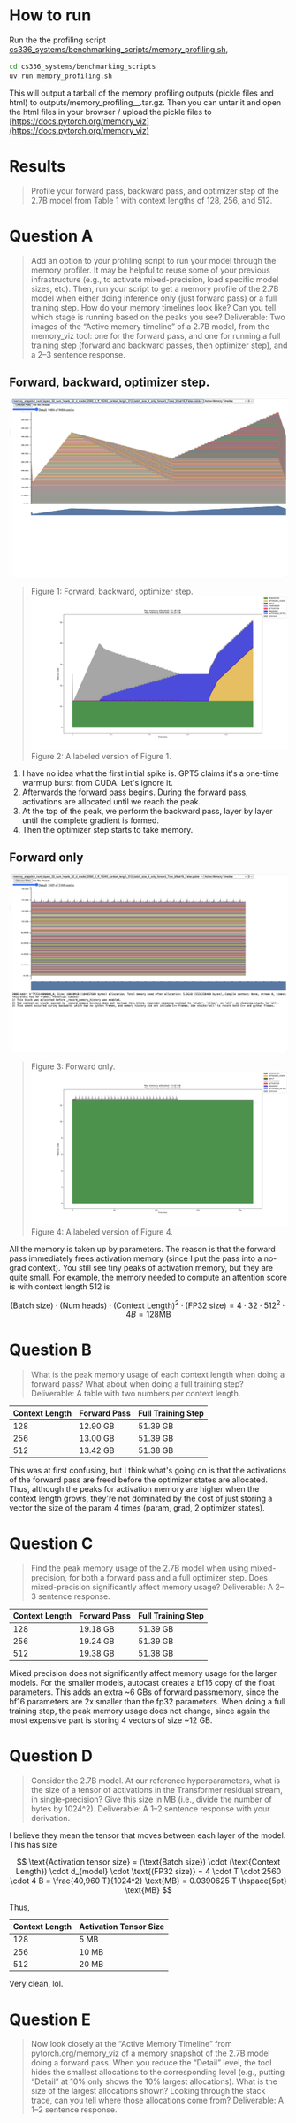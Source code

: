 # How to run 

Run the the profiling script [cs336_systems/benchmarking_scripts/memory_profiling.sh](cs336_systems/benchmarking_scripts/memory_profiling.sh), 

```bash
cd cs336_systems/benchmarking_scripts
uv run memory_profiling.sh
```

This will output a tarball of the memory profiling outputs (pickle files and html) to outputs/memory_profiling_<date>_<time>.tar.gz. Then you can untar it and open the html files in your browser / upload the pickle files to [https://docs.pytorch.org/memory_viz](https://docs.pytorch.org/memory_viz)

# Results

> Profile your forward pass, backward pass, and optimizer step of the 2.7B model from Table 1 with context lengths of 128, 256, and 512.

# Question A
> Add an option to your profiling script to run your model through the memory profiler. It may be helpful to reuse some of your previous infrastructure (e.g., to activate mixed-precision, load specific model sizes, etc). Then, run your script to get a memory profile of the 2.7B model when either doing inference only (just forward pass) or a full training step. How do your memory timelines look like? Can you tell which stage is running based on the peaks you see?
> Deliverable: Two images of the “Active memory timeline” of a 2.7B model, from the memory_viz tool: one for the forward pass, and one for running a full training step (forward and backward passes, then optimizer step), and a 2–3 sentence response.

## Forward, backward, optimizer step. 
![](figures/memory_snapshot_num_layers_32_num_heads_32_d_model_2560_d_ff_10240_context_length_512_batch_size_4_only_forward_False_bfloat16_False.png)
> Figure 1: Forward, backward, optimizer step. 
![](figures/memory_snapshot_num_layers_32_num_heads_32_d_model_2560_d_ff_10240_context_length_512_batch_size_4_only_forward_False_bfloat16_False_labeled.png)
> Figure 2: A labeled version of Figure 1. 

1. I have no idea what the first initial spike is. GPT5 claims it's a one-time warmup burst from CUDA. Let's ignore it.
2. Afterwards the forward pass begins. During the forward pass, activations are allocated until we reach the peak.
3. At the top of the peak, we perform the backward pass, layer by layer until the complete gradient is formed.
4. Then the optimizer step starts to take memory.

## Forward only
![](figures/memory_snapshot_num_layers_32_num_heads_32_d_model_2560_d_ff_10240_context_length_512_batch_size_4_only_forward_True_bfloat16_False.png)
> Figure 3: Forward only. 
![](figures/memory_snapshot_num_layers_32_num_heads_32_d_model_2560_d_ff_10240_context_length_512_batch_size_4_only_forward_True_bfloat16_False_labeled.png)
> Figure 4: A labeled version of Figure 4. 

All the memory is taken up by parameters. The reason is that the forward pass immediately frees activation memory (since I put the pass into a no-grad context). You still see tiny peaks of activation memory, but they are quite small. For example, the memory needed to compute an attention score is with context length 512 is 

$$(\text{Batch size}) \cdot (\text{Num heads}) \cdot (\text{Context Length})^2 \cdot \text{(FP32 size)} =  4\cdot 32\cdot 512^2 \cdot 4 B = 128 \text{MB}$$


# Question B
> What is the peak memory usage of each context length when doing a forward pass? What about when doing a full training step?
> Deliverable: A table with two numbers per context length.

| Context Length | Forward Pass | Full Training Step |
|---------------|--------------|---------------------|
| 128           | 12.90 GB     | 51.39 GB            |
| 256           | 13.00 GB     | 51.39 GB            |
| 512           | 13.42 GB     | 51.38 GB            |

This was at first confusing, but I think what's going on is that the activations of the forward pass are freed before the optimizer states are allocated. Thus, although the peaks for activation memory are higher when the context length grows, they're not dominated by the cost of just storing a vector the size of the param 4 times (param, grad, 2 optimizer states).

# Question C
> Find the peak memory usage of the 2.7B model when using mixed-precision, for both a forward pass and a full optimizer step. Does mixed-precision significantly affect memory usage?
> Deliverable: A 2–3 sentence response.

| Context Length | Forward Pass | Full Training Step |
|---------------|--------------|---------------------|
| 128           | 19.18 GB     | 51.39 GB            |
| 256           | 19.24 GB     | 51.39 GB            |
| 512           | 19.38 GB     | 51.38 GB            |

Mixed precision does not significantly affect memory usage for the larger models. For the smaller models, autocast creates a bf16 copy of the float parameters. This adds an extra ~6 GBs of forward passmemory, since the bf16 parameters are 2x smaller than the fp32 parameters. When doing a full training step, the peak memory usage does not change, since again the most expensive part is storing 4 vectors of size ~12 GB.

# Question D
> Consider the 2.7B model. At our reference hyperparameters, what is the size of a tensor of activations in the Transformer residual stream, in single-precision? Give this size in MB (i.e., divide the number of bytes by 1024^2).
> Deliverable: A 1–2 sentence response with your derivation.

I believe they mean the tensor that moves between each layer of the model. This has size

$$
\text{Activation tensor size} = (\text{Batch size}) \cdot (\text{Context Length}) \cdot d_{model} \cdot \text{(FP32 size)} = 4 \cdot T \cdot 2560 \cdot 4 B = \frac{40,960 T}{1024^2} \text{MB} = 0.0390625 T \hspace{5pt} \text{MB}
$$

Thus,

| Context Length | Activation Tensor Size |
|---------------|-------------------------|
| 128           | 5 MB                    |
| 256           | 10 MB                   |
| 512           | 20 MB                   |

Very clean, lol.


# Question E
> Now look closely at the “Active Memory Timeline” from pytorch.org/memory_viz of a memory snapshot of the 2.7B model doing a forward pass. When you reduce the “Detail” level, the tool hides the smallest allocations to the corresponding level (e.g., putting “Detail” at 10% only shows the 10% largest allocations). What is the size of the largest allocations shown? Looking through the stack trace, can you tell where those allocations come from?
> Deliverable: A 1–2 sentence response.